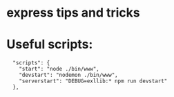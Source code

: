 # express tips and tricks

# Useful scripts:

```
  "scripts": {
    "start": "node ./bin/www",
    "devstart": "nodemon ./bin/www",
    "serverstart": "DEBUG=exllib:* npm run devstart"
  },
```
